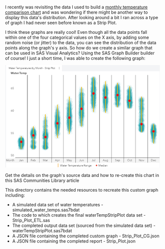 I recently was revisiting the data I used to build a [monthly temperature comparison chart](https://github.com/sassoftware/va-custom-graphs/tree/master/Examples/water_temp_comparison) and was wondering if there might be another way to display this data's distribution.  After looking around a bit I ran across a type of graph I had never seen before known as a Strip Plot.  


I think these graphs are really cool!  Even though all the data points fall within one of the four categorical values on the X axis, by adding some random noise (or jitter) to the data, you can see the distribution of the data points along the graph's y axis.  So how do we create a similar graph that can be used in SAS Visual Analytics? Using the SAS Graph Builder builder of course!  I just a short time, I was able to create the following graph:

![](./WaterTemp_StripPlot.png)

Get the details on the graph's source data and how to re-create this chart in this SAS Communities Library article

This directory contains the needed resources to recreate this custom graph including:

* A simulated data set of water temperatures - simulated_water_temps.sas7bdat
* The code to which creates the final waterTempStripPlot data set - Strip_Plot_ETL.sas
* The completed output data set (sourced from the simulated data set) - waterTempStripPlot.sas7bdat
* A JSON file containing the completed custom graph - Strip_Plot_CG.json
* A JSON file containing the completed report - Strip_Plot.json
